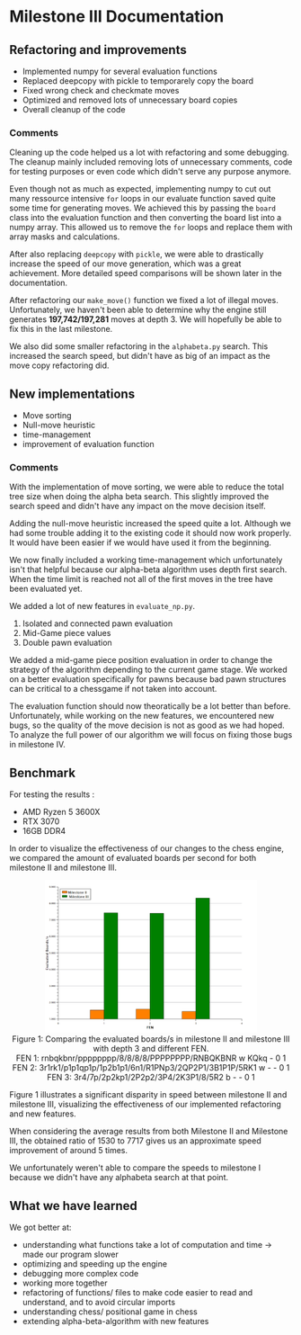 # Milestone III Documentation

## Refactoring and improvements

- Implemented numpy for several evaluation functions
- Replaced deepcopy with pickle to temporarely copy the board
- Fixed wrong check and checkmate moves
- Optimized and removed lots of unnecessary board copies
- Overall cleanup of the code

### Comments
Cleaning up the code helped us a lot with refactoring and some debugging. The cleanup mainly included removing lots of unnecessary comments, code for testing purposes or even code which didn't serve any purpose anymore.

Even though not as much as expected, implementing numpy to cut out many ressource intensive `for` loops in our evaluate function saved quite some time for generating moves.
We achieved this by passing the `board` class into the evaluation function and then converting the board list into a numpy array. This allowed us to remove the `for` loops and replace them with array masks and calculations.

After also replacing `deepcopy` with `pickle`, we were able to drastically increase the speed of our move generation, which was a great achievement. More detailed speed comparisons will be shown later in the documentation. 

After refactoring our `make_move()` function we fixed a lot of illegal moves. Unfortunately, we haven't been able to determine why the engine still generates **197,742/197,281** moves at depth 3. We will hopefully be able to fix this in the last milestone.

We also did some smaller refactoring in the `alphabeta.py` search. This increased the search speed, but didn't have as big of an impact as the move copy refactoring did.

## New implementations

- Move sorting
- Null-move heuristic
- time-management
- improvement of evaluation function

### Comments
With the implementation of move sorting, we were able to reduce the total tree size when doing the alpha beta search. This slightly improved the search speed and didn't have any impact on the move decision itself.

Adding the null-move heuristic increased the speed quite a lot. Although we had some trouble adding it to the existing code it should now work properly. It would have been easier if we would have used it from the beginning.

We now finally included a working time-management which unfortunately isn't that helpful because our alpha-beta algorithm uses depth first search. When the time limit is reached not all of the first moves in the tree have been evaluated yet.

We added a lot of new features in `evaluate_np.py`.
1. Isolated and connected pawn evaluation
2. Mid-Game piece values
3. Double pawn evaluation 

We added a mid-game piece position evaluation in order to change the strategy of the algorithm depending to the current game stage. 
We worked on a better evaluation specifically for pawns because bad pawn structures can be critical to a chessgame if not taken into account.

The evaluation function should now theoratically be a lot better than before. Unfortunately, while working on the new features, we encountered new bugs, so the quality of the move decision is not as good as we had hoped.
To analyze the full power of our algorithm we will focus on fixing those bugs in milestone IV.

## Benchmark

For testing the results :
- AMD Ryzen 5 3600X
- RTX 3070
- 16GB DDR4

In order to visualize the effectiveness of our changes to the chess engine, we compared the amount of evaluated boards per second for both milestone II and milestone III.

<p align="center">
    <img src="comparison.png" alt="Plot SVG Image" width="75%">
    <br>
    Figure 1: Comparing the evaluated boards/s in milestone II and milestone III with depth 3 and different FEN.
  <br>
    FEN 1: rnbqkbnr/pppppppp/8/8/8/8/PPPPPPPP/RNBQKBNR w KQkq - 0 1
  <br>
    FEN 2: 3r1rk1/p1p1qp1p/1p2b1p1/6n1/R1PNp3/2QP2P1/3B1P1P/5RK1 w - - 0 1
  <br>
    FEN 3: 3r4/7p/2p2kp1/2P2p2/3P4/2K3P1/8/5R2 b - - 0 1
</p>

Figure 1 illustrates a significant disparity in speed between milestone II and milestone III, visualizing the effectiveness of our implemented refactoring and new features.

When considering the average results from both Milestone II and Milestone III, the obtained ratio of 1530 to 7717 gives us an approximate speed improvement of around 5 times.

We unfortunately weren't able to compare the speeds to milestone I because we didn't have any alphabeta search at that point.


## What we have learned
We got better at:
- understanding what functions take a lot of computation and time -> made our program slower
- optimizing and speeding up the engine
- debugging more complex code
- working more together
- refactoring of functions/ files to make code easier to read and understand, and to avoid circular imports
- understanding chess/ positional game in chess
- extending alpha-beta-algorithm with new features
